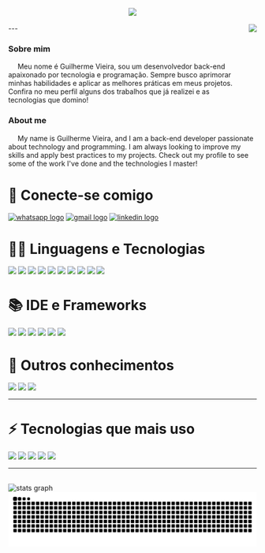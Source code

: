 <p align="center">
  <img src="https://readme-typing-svg.herokuapp.com?font=Consolas&weight=700&size=35&pause=1000&color=F7F7F7&width=435&lines=%F0%9F%91%8B+Ol%C3%A1!+Seja+bem+vindo" />
</p>
---
<img align="right" height="200" src="https://steamuserimages-a.akamaihd.net/ugc/1631947648964785474/81CBA15178466DD47195A239232202E78987B714/?imw=637&imh=358&ima=fit&impolicy=Letterbox&imcolor=%23000000&letterbox=true"  />

### Sobre mim
<p align="left"><img width="15" height="15" loading="lazy" src="https://upload.wikimedia.org/wikipedia/commons/thumb/4/4a/Brazilian_flag_icon_round.svg/512px-Brazilian_flag_icon_round.svg.png?20180509193906" /> Meu nome é Guilherme Vieira, sou um desenvolvedor back-end apaixonado por tecnologia e programação. Sempre busco aprimorar minhas habilidades e aplicar as melhores práticas em meus projetos. Confira no meu perfil alguns dos trabalhos que já realizei e as tecnologias que domino!</p>

### About me
<p align="left"><img width="15" height="15" loading="lazy" src="https://upload.wikimedia.org/wikipedia/commons/thumb/8/88/United-states_flag_icon_round.svg/512px-United-states_flag_icon_round.svg.png" /> My name is Guilherme Vieira, and I am a back-end developer passionate about technology and programming. I am always looking to improve my skills and apply best practices to my projects. Check out my profile to see some of the work I've done and the technologies I master!</p>

<div>
  
#  📲 Conecte-se comigo 

<a href="https://wa.me/5577999826840?text=Ol%C3%A1!"><img src="https://img.shields.io/static/v1?message=Whatsapp&logo=whatsapp&label=&color=25D366&logoColor=white&labelColor=&style=for-the-badge" height="35" alt="whatsapp logo"  /></a>
<a href="gv524003@gmail.com"><img src="https://img.shields.io/static/v1?message=Gmail&logo=gmail&label=&color=D14836&logoColor=white&labelColor=&style=for-the-badge" height="35" alt="gmail logo"  /></a>
<a href="https://www.linkedin.com/in/guilherme-vieira-0a3902322/"><img src="https://img.shields.io/static/v1?message=LinkedIn&logo=linkedin&label=&color=0077B5&logoColor=white&labelColor=&style=for-the-badge" height="35" alt="linkedin logo"  /></a>
</div>

###

<div>
  
#  👨‍💻 Linguagens e Tecnologias
<img src="https://img.shields.io/badge/HTML5-E34F26?style=for-the-badge&logo=html5&logoColor=white" height="35"  />
<img src="https://img.shields.io/badge/CSS3-1572B6?style=for-the-badge&logo=css3&logoColor=white" height="35"  />
<img src="https://img.shields.io/badge/JavaScript-F7DF1E?style=for-the-badge&logo=javascript&logoColor=black" height="35" />
<img src="https://img.shields.io/badge/Java-ED8B00?style=for-the-badge&logo=openjdk&logoColor=white" height="35" />
<img src="https://img.shields.io/badge/PostgreSQL-316192?style=for-the-badge&logo=postgresql&logoColor=white" height="35"  />
<img src="https://img.shields.io/badge/mysql-4479A1.svg?style=for-the-badge&logo=mysql&logoColor=white" height="35"  />
<img src="https://img.shields.io/badge/git-%23F05033.svg?style=for-the-badge&logo=git&logoColor=white" height="35" />
<img src="https://img.shields.io/badge/Spring_Boot-6DB33F?style=for-the-badge&logo=spring&logoColor=white" height="35" />
<img src="https://img.shields.io/badge/Postman-FF6C37?style=for-the-badge&logo=postman&logoColor=white" height="35" />
<img src="https://img.shields.io/badge/MongoDB-00ED64?style=for-the-badge&logo=mongodb&logoColor=white" height="35" />
  
</div>
  
<div>
  
#  📚 IDE e Frameworks
  
<img src="https://img.shields.io/badge/Overleaf-47A141?style=for-the-badge&logo=Overleaf&logoColor=white" height="35"  />
<img src="https://img.shields.io/badge/Visual_Studio_Code-0078D4?style=for-the-badge&logo=visual%20studio%20code&logoColor=white" height="35" />
<img src="https://img.shields.io/badge/Notion-000000?style=for-the-badge&logo=notion&logoColor=white" height="35" />
<img src="https://img.shields.io/badge/Eclipse-2C2255?style=for-the-badge&logo=eclipse&logoColor=white" height="35" />
<img src="https://img.shields.io/badge/IntelliJ_IDEA-000000?style=for-the-badge&logo=intellij-idea&logoColor=white" height="35" />
<img src="https://img.shields.io/badge/Figma-F24E1E?style=for-the-badge&logo=figma&logoColor=white" height="35" />
</div>

<div>
  
#  🧠 Outros conhecimentos
  
<img src="https://img.shields.io/badge/Excel-217346?style=for-the-badge&logo=microsoft-excel&logoColor=white" height="35"  />
<img src="https://img.shields.io/badge/Microsoft_Word-2B579A?style=for-the-badge&logo=microsoft-word&logoColor=white" height="35"  />
<img src="https://img.shields.io/badge/Microsoft_PowerPoint-B7472A?style=for-the-badge&logo=microsoft-powerpoint&logoColor=white" height="35"  />

</div>

---

<div>
  
#  ⚡ Tecnologias que mais uso

<img src="https://img.shields.io/badge/Java-ED8B00?style=for-the-badge&logo=openjdk&logoColor=white" height="35" />
<img src="https://img.shields.io/badge/Spring_Boot-6DB33F?style=for-the-badge&logo=spring&logoColor=white" height="35" />
<img src="https://img.shields.io/badge/Postman-FF6C37?style=for-the-badge&logo=postman&logoColor=white" height="35" />
<img src="https://img.shields.io/badge/PostgreSQL-316192?style=for-the-badge&logo=postgresql&logoColor=white" height="35" />
<img src="https://img.shields.io/badge/JavaScript-F7DF1E?style=for-the-badge&logo=javascript&logoColor=black" height="35" />

</div>

---

<br>
<div align="left">
  <img src="https://github-readme-stats.vercel.app/api?username=Guilherme-Vieira-Dev&hide_title=false&hide_rank=false&show_icons=true&include_all_commits=true&count_private=true&disable_animations=false&theme=tokyonight&locale=en&hide_border=false" height="180" alt="stats graph" />
  
</div>

<picture>
  <source
    media="(prefers-color-scheme: dark)"
    srcset="https://raw.githubusercontent.com/RecheEduardo/RecheEduardo/output/github-contribution-grid-snake-dark.svg"
  />
  <source
    media="(prefers-color-scheme: light)"
    srcset="https://raw.githubusercontent.com/RecheEduardo/RecheEduardo/output/github-contribution-grid-snake.svg"
  />
  <img
    alt="github contribution grid snake animation"
    src="https://raw.githubusercontent.com/RecheEduardo/RecheEduardo/output/github-contribution-grid-snake.svg"
  />
</picture>

